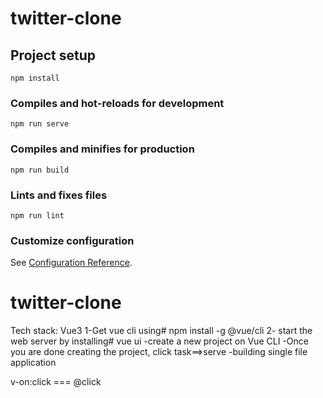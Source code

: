 # twitter-clone

## Project setup
```
npm install
```

### Compiles and hot-reloads for development
```
npm run serve
```

### Compiles and minifies for production
```
npm run build
```

### Lints and fixes files
```
npm run lint
```

### Customize configuration
See [Configuration Reference](https://cli.vuejs.org/config/).

# twitter-clone

Tech stack: Vue3
1-Get vue cli using# npm install -g @vue/cli
2- start the web server by installing# vue ui
-create a new project on Vue CLI
-Once you are done creating the project, click task==>serve
-building single file application

v-on:click === @click
